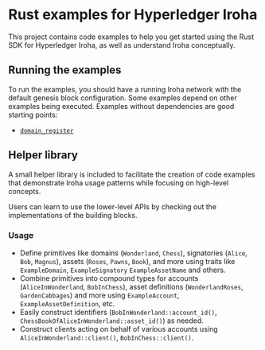 # Rust examples for Hyperledger Iroha

This project contains code examples to help you get started using the Rust SDK for Hyperledger Iroha, as well as understand Iroha conceptually.

## Running the examples

To run the examples, you should have a running Iroha network with the default genesis block configuration. Some examples depend on other examples being executed. Examples without dependencies are good starting points:

- [`domain_register`](examples/domain_register.rs)

## Helper library

A small helper library is included to facilitate the creation of code examples that demonstrate Iroha usage patterns while focusing on high-level concepts.

Users can learn to use the lower-level APIs by checking out the implementations of the building blocks.

### Usage

* Define primitives like domains (`Wonderland`, `Chess`), signatories (`Alice`, `Bob`, `Magnus`), assets (`Roses`, `Pawns`, `Book`), and more using traits like `ExampleDomain`, `ExampleSignatory` `ExampleAssetName` and others.
* Combine primitives into compound types for accounts (`AliceInWonderland`, `BobInChess`), asset definitions (`WonderlandRoses`, `GardenCabbages`) and more using `ExampleAccount`, `ExampleAssetDefinition`, etc.
* Easily construct identifiers (`BobInWonderland::account_id()`, `ChessBookOfAliceInWonderland::asset_id()`) as needed.
* Construct clients acting on behalf of various accounts using `AliceInWonderland::client()`, `BobInChess::client()`.